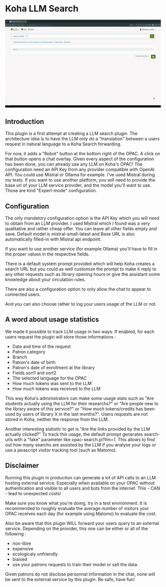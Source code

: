 # Koha LLM Search

![animation of the plugin at work](llmsearch.gif?raw=true)

## Introduction
This plugin is a first attempt at creating a LLM search plugin.
The architecture idea is to have the LLM only do a "translation" between a users request in natural language to a Koha Search forwarding. 

For now, it adds a "Robot" button at the bottom right of the OPAC.
A click on that button opens a chat overlay.
Given every aspect of the configuration has been done, you can already use any LLM on Koha's OPAC!
The configuration need an API Key from any provider compatible with OpenAI API.
You could use Mistral or Ollama for example. I've used Mistral during my tests.
If you want to use another platform, you will need to provide the base url of your LLM service provider, and the model you'll want to use.
Those are kind "Expert-mode" configuration.

## Configuration
The only mandatory configuration option is the API Key which you will need to obtain from an LLM provider.
I used Mistral which I found was a very qualitative and rather cheap offer.
You can leave all other fields empty and save.
Default model is mistral-small-latest and Base URL is also automatically filled-in with Mistral api endpoint.

If you want to use another service (for example Ollama) you'll have to fill in the proper values in the respective fields.

There is a default system prompt provided which will help Koha creates a search URL but you could as well customize the prompt to make it reply to any other requests such as library opening hours or give the assistant some knowledge about your circulation rules.

There are also a configuration option to only allow the chat to appear to connected users.

And you can also choose rather to log your users usage of the LLM or not.

## A word about usage statistics

We made it possible to track LLM usage in two ways.
If enabled, for each users request the plugin will store those informations :
- Date and time of the request
- Patron category
- Branch
- Patron's date of birth
- Patron's date of enrollment at the library
- Fields sort1 and sort2
- The selected language for the OPAC
- How much tokens was sent to the LLM
- How much tokens was received to the LLM

This way Koha's administrators can make some usage stats such as "Are students actually using the LLM for their researchs?" or "Are people new to the library aware of this service?" or "How much tokens/credits has been used by users of library X in the last months?".
Users requests are not stored in Koha, neither the response from the LLM.

Another interesting statistic to get is "Are the links provided by the LLM actually clicked?"
To track this usage, the default prompt generates search-urls with a "fake" parameter like opac-search.pl?llm=1.
This allows to find out how many searchs are assisted by the LLM if you analyse your logs or use a javascript visitor tracking tool (such as Matomo).

## Disclaimer
Running this plugin in production can generate a lot of API calls to an LLM hosting external service.
Especially when available on your OPAC without authentication and visible to all users and bots from the internet.
This - CAN - lead to unexpected costs!

Make sure you know what you're doing, try in a test environment.
It is recommended to roughly evaluate the average number of visitors your OPAC receives each day (for example using Matomo) to evaluate the cost.

Also be aware that this plugin WILL forward your users query to an external service.
Depending on the provider, this one can be either or all of the following :
 - non-libre
 - expensive
 - ecologicaly unfriendly
 - biaised
 - use your patrons requests to train their model or sell the data.

Given patrons do not disclose personnal information in the chat, none will be sent to the external service by this plugin.
Be safe, have fun!
